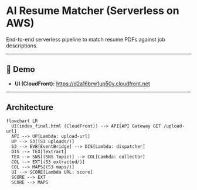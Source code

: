 # AI Resume Matcher (Serverless on AWS)

End-to-end serverless pipeline to match resume PDFs against job descriptions.

---

## 🚀 Demo
- **UI (CloudFront):** https://d2a16brw1up50y.cloudfront.net

---

## Architecture

```mermaid
flowchart LR
  UI(index_final.html (CloudFront)) --> API[API Gateway GET /upload-url]
  API --> UP[Lambda: upload-url]
  UP --> S3[(S3 uploads/)]
  S3 --> EVB[EventBridge] --> DIS[Lambda: dispatcher]
  DIS --> TEX[Textract]
  TEX --> SNS[(SNS Topic)] --> COL[Lambda: collector]
  COL --> EXT[(S3 extracted/)]
  COL --> MAPS[(S3 maps/)]
  UI --> SCORE[Lambda URL: score]
  SCORE --> EXT
  SCORE --> MAPS

